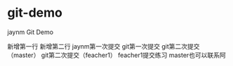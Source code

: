 # git-demo
jaynm Git Demo

新增第一行
新增第二行
jaynm第一次提交
git第一次提交
git第二次提交（master）
git第二次提交（feacher1）
feacher1提交练习
master也可以联系阿
